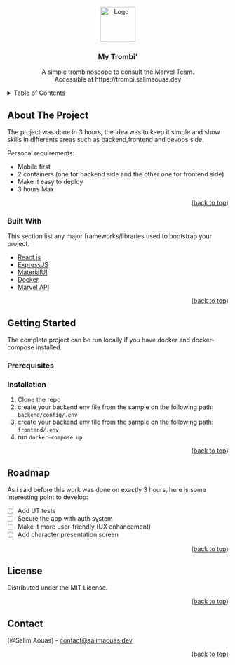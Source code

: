 <div id="top"></div>
<!-- PROJECT LOGO -->
<br />
<div align="center">
  <a href="https://github.com/othneildrew/Best-README-Template">
    <img src="https://cdn-icons.flaticon.com/png/512/2703/premium/2703414.png?token=exp=1654195610~hmac=8ee8a8f292cb3735ad66187609b9fbc8" alt="Logo" width="80" height="80">
  </a>

  <h3 align="center">My Trombi'</h3>

  <p align="center">
    A simple trombinoscope to consult the Marvel Team.
    <br>
    Accessible at https://trombi.salimaouas.dev
</div>



<!-- TABLE OF CONTENTS -->
<details>
  <summary>Table of Contents</summary>
  <ol>
    <li>
      <a href="#about-the-project">About The Project</a>
      <ul>
        <li><a href="#built-with">Built With</a></li>
      </ul>
    </li>
    <li>
      <a href="#getting-started">Getting Started</a>
      <ul>
        <li><a href="#prerequisites">Prerequisites</a></li>
        <li><a href="#installation">Installation</a></li>
      </ul>
    </li>
    <li><a href="#roadmap">Roadmap</a></li>
    <li><a href="#license">License</a></li>
    <li><a href="#contact">Contact</a></li>
  </ol>
</details>



<!-- ABOUT THE PROJECT -->
## About The Project
The project was done in 3 hours, the idea was to keep it simple and show skills in differents areas such as backend,frontend and devops side.

Personal requirements: 
- Mobile first
- 2 containers (one for backend side and the other one for frontend side)
- Make it easy to deploy
- 3 hours Max
<p align="right">(<a href="#top">back to top</a>)</p>



### Built With

This section list any major frameworks/libraries used to bootstrap your project.

* [React.js](https://reactjs.org/)
* [ExpressJS](https://expressjs.com/)
* [MaterialUI](https://mui.com/)
* [Docker](https://www.docker.com/)
* [Marvel API](https://developer.marvel.com/)

<p align="right">(<a href="#top">back to top</a>)</p>


<!-- GETTING STARTED -->
## Getting Started

The complete project can be run locally if you have docker and docker-compose installed.

### Prerequisites

### Installation

1. Clone the repo
2. create your backend env file from the sample on the following path: `backend/config/.env`
3. create your backend env file from the sample on the following path: `frontend/.env`
4. run `docker-compose up`

<p align="right">(<a href="#top">back to top</a>)</p>

<!-- ROADMAP -->
## Roadmap

As i said before this work was done on exactly 3 hours, here is some interesting point to develop:

- [ ] Add UT tests
- [ ] Secure the app with auth system
- [ ] Make it more user-friendly (UX enhancement)
- [ ] Add character presentation screen

<p align="right">(<a href="#top">back to top</a>)</p>

<!-- LICENSE -->
## License

Distributed under the MIT License.

<p align="right">(<a href="#top">back to top</a>)</p>

<!-- CONTACT -->
## Contact

[@Salim Aouas] - contact@salimaouas.dev

<p align="right">(<a href="#top">back to top</a>)</p>

